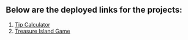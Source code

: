 ## Below are the deployed links for the projects:

1. [Tip Calculator](https://tip-splitter.streamlit.app/)
2. [Treasure Island Game](https://treasure-island-game.streamlit.app/)
